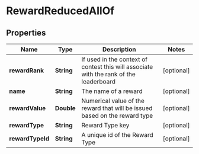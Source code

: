 

# RewardReducedAllOf


## Properties

Name | Type | Description | Notes
------------ | ------------- | ------------- | -------------
**rewardRank** | **String** | If used in the context of contest this will associate with the rank of the leaderboard |  [optional]
**name** | **String** | The name of a reward |  [optional]
**rewardValue** | **Double** | Numerical value of the reward that will be issued based on the reward type |  [optional]
**rewardType** | **String** | Reward Type key |  [optional]
**rewardTypeId** | **String** | A unique id of the Reward Type |  [optional]



